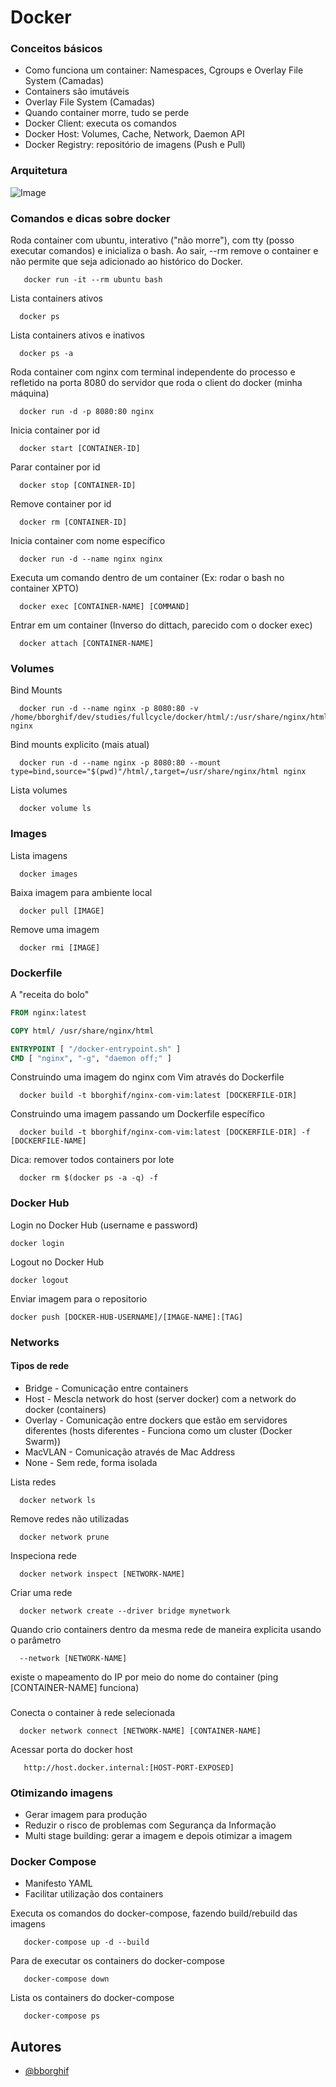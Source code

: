 
# Docker

### Conceitos básicos

- Como funciona um container: Namespaces, Cgroups e Overlay File System (Camadas)
- Containers são imutáveis
- Overlay File System (Camadas)
- Quando container morre, tudo se perde
- Docker Client: executa os comandos
- Docker Host: Volumes, Cache, Network, Daemon API
- Docker Registry: repositório de imagens (Push e Pull)

### Arquitetura
![Image](https://docs.docker.com/engine/images/architecture.svg)


### Comandos e dicas sobre docker

Roda container com ubuntu, interativo ("não morre"), com tty (posso executar comandos) e inicializa o bash. Ao sair, --rm remove o container e não permite que seja adicionado ao histórico do Docker.

```docker
   docker run -it --rm ubuntu bash
```

Lista containers ativos

```docker
  docker ps
```

Lista containers ativos e inativos

```docker
  docker ps -a
```

Roda container com nginx com terminal independente do processo e refletido na porta 8080 do servidor que roda o client do docker (minha máquina)

```docker
  docker run -d -p 8080:80 nginx
```

Inicia container por id

```docker
  docker start [CONTAINER-ID]
```

Parar container por id

```docker
  docker stop [CONTAINER-ID]
```

Remove container por id

```docker
  docker rm [CONTAINER-ID]
```

Inicia container com nome específico

```docker
  docker run -d --name nginx nginx
```

Executa um comando dentro de um container (Ex: rodar o bash no container XPTO)

```docker
  docker exec [CONTAINER-NAME] [COMMAND]
```

Entrar em um container (Inverso do dittach, parecido com o docker exec)
```docker
  docker attach [CONTAINER-NAME]
```

### Volumes

Bind Mounts

```docker
  docker run -d --name nginx -p 8080:80 -v /home/bborghif/dev/studies/fullcycle/docker/html/:/usr/share/nginx/html nginx
```

Bind mounts explicito (mais atual)

```docker
  docker run -d --name nginx -p 8080:80 --mount type=bind,source="$(pwd)"/html/,target=/usr/share/nginx/html nginx
```

Lista volumes

```docker
  docker volume ls
```

### Images

Lista imagens

```docker
  docker images
```

Baixa imagem para ambiente local

```docker
  docker pull [IMAGE]
```

Remove uma imagem

```docker
  docker rmi [IMAGE]
```

### Dockerfile

A "receita do bolo"

```dockerfile
FROM nginx:latest

COPY html/ /usr/share/nginx/html

ENTRYPOINT [ "/docker-entrypoint.sh" ]
CMD [ "nginx", "-g", "daemon off;" ]
```
Construindo uma imagem do nginx com Vim através do Dockerfile

```docker
  docker build -t bborghif/nginx-com-vim:latest [DOCKERFILE-DIR] 
```

Construindo uma imagem passando um Dockerfile específico

```docker
  docker build -t bborghif/nginx-com-vim:latest [DOCKERFILE-DIR] -f [DOCKERFILE-NAME]
```

Dica: remover todos containers por lote

```docker
  docker rm $(docker ps -a -q) -f
```

### Docker Hub

Login no Docker Hub (username e password)

```docker
docker login
```

Logout no Docker Hub

```docker
docker logout
```

Enviar imagem para o repositorio

```docker
docker push [DOCKER-HUB-USERNAME]/[IMAGE-NAME]:[TAG]
```

### Networks

#### Tipos de rede

- Bridge - Comunicação entre containers
- Host - Mescla network do host (server docker) com a network do docker (containers)
- Overlay - Comunicação entre dockers que estão em servidores diferentes (hosts diferentes - Funciona como um cluster (Docker Swarm))
- MacVLAN - Comunicação através de Mac Address
- None - Sem rede, forma isolada


Lista redes
```docker
  docker network ls
```

Remove redes não utilizadas
```docker
  docker network prune
```

Inspeciona rede
```docker
  docker network inspect [NETWORK-NAME]
```

Criar uma rede
```docker
  docker network create --driver bridge mynetwork
```

Quando crio containers dentro da mesma rede de maneira explicita usando o parâmetro
```docker
  --network [NETWORK-NAME]
```
existe o mapeamento do IP por meio do nome do container (ping [CONTAINER-NAME] funciona)

###

Conecta o container à rede selecionada
```docker
  docker network connect [NETWORK-NAME] [CONTAINER-NAME]
```

Acessar porta do docker host
```docker
   http://host.docker.internal:[HOST-PORT-EXPOSED]
```

### Otimizando imagens

- Gerar imagem para produção
- Reduzir o risco de problemas com Segurança da Informação
- Multi stage building: gerar a imagem e depois otimizar a imagem

### Docker Compose

- Manifesto YAML
- Facilitar utilização dos containers

Executa os comandos do docker-compose, fazendo build/rebuild das imagens

```docker
   docker-compose up -d --build
```

Para de executar os containers do docker-compose

```docker
   docker-compose down
```

Lista os containers do docker-compose

```docker
   docker-compose ps
```

## Autores

- [@bborghif](https://www.github.com/brunoborghi)